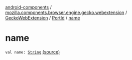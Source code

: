 [android-components](../../../index.md) / [mozilla.components.browser.engine.gecko.webextension](../../index.md) / [GeckoWebExtension](../index.md) / [PortId](index.md) / [name](./name.md)

# name

`val name: `[`String`](https://kotlinlang.org/api/latest/jvm/stdlib/kotlin/-string/index.html) [(source)](https://github.com/mozilla-mobile/android-components/blob/master/components/browser/engine-gecko-beta/src/main/java/mozilla/components/browser/engine/gecko/webextension/GeckoWebExtension.kt#L33)